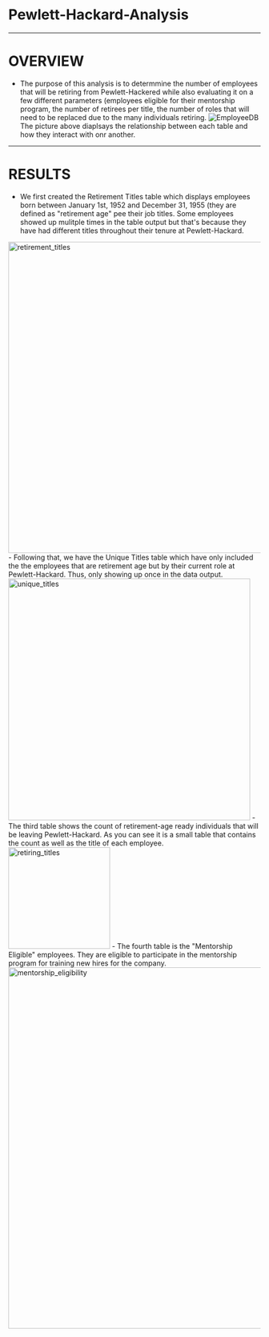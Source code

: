 # Pewlett-Hackard-Analysis
-----------------
# OVERVIEW
- The purpose of this analysis is to determmine the number of employees that will be retiring from Pewlett-Hackered while also evaluating it on a few different parameters (employees eligible for their mentorship program, the number of retirees per title, the number of roles that will need to be replaced due to the many individuals retiring.
![EmployeeDB](https://user-images.githubusercontent.com/107223178/187565163-d5ac7b7a-925b-499c-9db4-3354a684f221.png)
The picture above diaplsays the relationship between each table and how they interact with onr another.
------------------
# RESULTS
- We first created the Retirement Titles table which displays employees born between January 1st, 1952 and December 31, 1955 (they are defined as "retirement age" pee their job titles. Some employees showed up mulitple times in the table output but that's because they have had different titles throughout their tenure at Pewlett-Hackard.
<img width="622" alt="retirement_titles" src="https://user-images.githubusercontent.com/107223178/187565705-69e790b3-3189-4c45-ba38-d55408230aba.png">
- Following that, we have the Unique Titles table which have only included the the employees that are retirement age but by their current role at Pewlett-Hackard. Thus, only showing up once in the data output.
<img width="483" alt="unique_titles" src="https://user-images.githubusercontent.com/107223178/188023364-8caf285e-91aa-437c-8706-80027452095b.png">
-The third table shows the count of retirement-age ready individuals that will be leaving Pewlett-Hackard. As you can see it is a small table that contains the count as well as the title of each employee.
<img width="203" alt="retiring_titles" src="https://user-images.githubusercontent.com/107223178/188023421-281081c6-6061-432d-a268-07c3345f7f1c.png">
- The fourth table is the "Mentorship Eligible" employees. They are eligible to participate in the mentorship program for training new hires for the company.
<img width="722" alt="mentorship_eligibility" src="https://user-images.githubusercontent.com/107223178/188023181-4b093f50-b428-4d9c-9db3-d23bf544677f.png">
